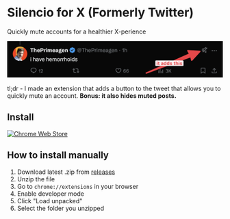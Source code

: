 # Silencio for X (Formerly Twitter)

Quickly mute accounts for a healthier X-perience

![screenshot](/assets/screenshot.png)

tl;dr - I made an extension that adds a button to the tweet that allows you to quickly mute an account. **Bonus: it also hides muted posts.**

## Install

[![Chrome Web Store](https://storage.googleapis.com/web-dev-uploads/image/WlD8wC6g8khYWPJUsQceQkhXSlv1/iNEddTyWiMfLSwFD6qGq.png)](https://chromewebstore.google.com/detail/silencio-for-x-formerly-t/jgpghhljknlkimiopndfekglhagenodd)

## How to install manually

1. Download latest .zip from [releases](https://github.com/adidoes/silencio-x/releases)
2. Unzip the file
3. Go to `chrome://extensions` in your browser
4. Enable developer mode
5. Click "Load unpacked"
6. Select the folder you unzipped
